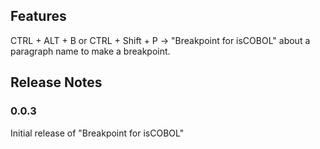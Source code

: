 ## Features

CTRL + ALT + B or CTRL + Shift + P -> "Breakpoint for isCOBOL" about a paragraph name to make a breakpoint.

## Release Notes

### 0.0.3

Initial release of "Breakpoint for isCOBOL"


